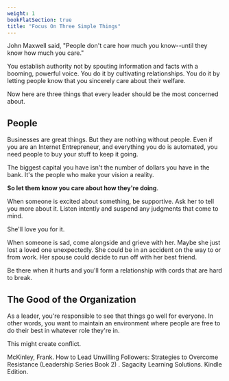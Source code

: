 ```yaml
---
weight: 1
bookFlatSection: true
title: "Focus On Three Simple Things"
---
```


John Maxwell said, "People don't care how much you know--until they know how much you care."  

You establish authority not by spouting information and facts with a booming, powerful voice. You do it by cultivating relationships. You do it by letting people know that you sincerely care about their welfare.  

Now here are three things that every leader should be the most concerned about.   

## People 

Businesses are great things. But they are nothing without people. Even if you are an Internet Entrepreneur, and everything you do is automated, you need people to buy your stuff to keep it going.  

The biggest capital you have isn't the number of dollars you have in the bank. It's the people who make your vision a reality.  

**So let them know you care about how they're doing**.  

When someone is excited about something, be supportive. Ask her to tell you more about it. Listen intently and suspend any judgments that come to mind.     

She'll love you for it.  

When someone is sad, come alongside and grieve with her. Maybe she just lost a loved one unexpectedly. She could be in an accident on the way to or from work. Her spouse could decide to run off with her best friend.  

Be there when it hurts and you'll form a relationship with cords that are hard to break. 


## The Good of the Organization 

As a leader, you're responsible to see that things go well for everyone. In other words, you want to maintain an environment where people are free to do their best in whatever role they're in.     

This might create conflict.  




McKinley, Frank. How to Lead Unwilling Followers: Strategies to Overcome Resistance (Leadership Series Book 2) . Sagacity Learning Solutions. Kindle Edition. 
